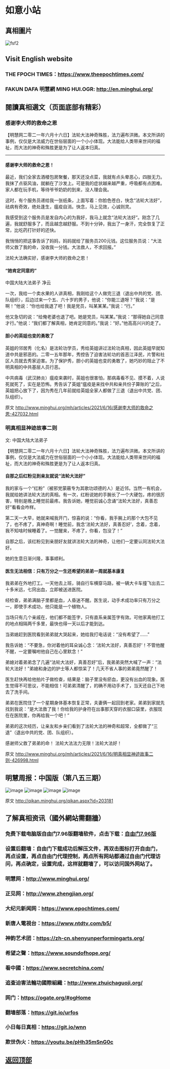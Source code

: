 # 如意小站

## 真相圖片

![fsf2](https://user-images.githubusercontent.com/79625284/122322159-98f17f00-cf57-11eb-906d-022416fe2dee.jpg)

## Visit English website

### THE FPOCH TIMES：https://www.theepochtimes.com/

### FAKUN DAFA 明慧網 MING HUI.OGR: http://en.minghui.org/

## 閱讀真相選文（页面底部有精彩）

### 感谢李大师的救命之恩

【明慧网二零二一年六月十六日】法轮大法神奇殊胜，法力遍布洪微。本文所讲的事例，仅仅是大法威力在世俗层面的一个小小体现。大法能给人类带来世间的福祉，而大法的神奇和殊胜更是为了让人返本归真。
* * * * * * *

#### 感谢李大师的救命之恩！

最近，我们全家去酒楼包房聚餐，那天还没点菜，我就有点头晕恶心，四肢无力。我抹了点驱风油，就躺在了沙发上。可是我的症状越来越严重，呼吸都有点困难。家人都在玩手机，等待爷爷奶奶的到来，没人理会我。

这时，有个服务员递给我一张纸条，上面写着：你脸色苍白，快念“法轮大法好”，祛病有奇效，绝处逢生，瘟疫自消。快念，马上见效，心诚则灵。

我感受到这个服务员是发自内心的为我好，我马上就念“法轮大法好”。刚念了几遍，我就舒服多了，而且越念越舒服。不到十分钟，我出了一身汗，完全恢复了正常，比吃药打针好的还快。

我悄悄的把这事告诉了妈妈，妈妈就给了服务员200元钱。这位服务员说：“大法师父救了我的命，没收我一分钱。大法救人，不求回报。”

法轮大法确实好，感谢李大师的救命之恩！

#### “她肯定同意的”

中国大陆大法弟子 净云

一次，我给一个卖水果的人讲真相，我刚给这个人做完三退（退出中共的党、团、队组织），后边过来一个五、六十岁的男子，他说：“你能三退呀？”我说：“是啊！”他说：“你也给我退了吧！我是党员，叫某某某。”我说：“行。”

他又急切的说：“给俺老婆也退了吧。她是党员，叫某某。”我说：“那得她自己同意才行。”他说：“我们都了解真相，她肯定同意的。”我说：“好。”他高高兴兴的走了。

#### 胆小的英姐也变的勇敢了

英姐的邻居秀（化名）是法轮功学员，秀给英姐讲过法轮功真相，因此英姐早就知道中共是邪恶的。二零一五年那年，秀控告了迫害法轮功的首恶江泽民，片警和社区人员就去秀家迫害。为了保护秀，胆小的英姐也变的勇敢了，她巧妙的阻止了不明真相的中共基层人员行恶。

中共病毒（武汉肺炎）瘟疫来袭时，英姐也很害怕，那病毒看不见、摸不着，人说死就死了，实在是恐怖。秀告诉了英姐“瘟疫是来找中共和亲共份子算账的”之后，英姐把心放下了，因为秀在几年前就给英姐全家人都做了三退（退出中共党、团、队组织）。

原文 http://www.minghui.org/mh/articles/2021/6/16/感谢李大师的救命之恩-427032.html

### 明真相显神迹故事二则

文: 中国大陆大法弟子

【明慧网二零二一年六月十六日】法轮大法神奇殊胜，法力遍布洪微。本文所讲的事例，仅仅是大法威力在世俗层面的一个小小体现。大法能给人类带来世间的福祉，而大法的神奇和殊胜更是为了让人返本归真。

#### 自那之后红粉见到亲友就说“法轮大法好”

我的家与一个“红粉”（被邪党蒙蔽专为其歌功颂德的人）是近邻。当然一有机会，我就给她讲法轮大法的真相。有一次，红粉说她的手腕长了一个大硬包，疼的很厉害，特别是晚上睡觉前最疼。我告诉她，睡觉前诚心念诵“法轮大法好，真善忍好”看看会咋样。

第二天一大早，她就来喊我开门，惊喜的说：“你看，我手腕上的那个大包不见了，也不疼了，真神奇啊！睡觉前，我念‘法轮大法好，真善忍好’，念着，念着，我不知啥时候睡着了。一觉醒来，不疼了，你看，包没了！”

自那之后，该红粉见到亲朋好友就讲法轮大法的神奇，让他们一定要认同法轮大法好。

她的生意日渐兴隆，事事顺利。

#### 医生无法相信：只有万分之一生还希望的弟弟一周就基本康复

我弟弟在外地打工。一天他去上班，骑自行车横穿马路，被一辆大卡车撞飞出去二十多米远，七窍出血，立即被送进医院。

经检查，弟弟满脑子里都是血，人昏迷不醒。医生说，动手术成功率只有万分之一，即使手术成功，他只能是一个植物人。

当场只有几个亲戚在，他们都不能签字，只有直系亲属签字有效。可他家离他打工的地点相隔两千多里，最快也得一天以后才能到达。

当弟媳赶到医院看到弟弟就大哭起来，她给我打电话说：“没有希望了……”

我告诉她：“不要急，你对着他的耳朵诚心念：‘法轮大法好，真善忍好’！不管他醒不醒，一定要嘱咐他自己在心里默念！”

弟媳对着弟弟念了几遍“法轮大法好，真善忍好”后，我弟弟突然大喊了一声：“法轮大法好！”弟媳和身边的护士等人都惊呆了！几天不省人事的弟弟竟然醒了！

医生赶快再给他拍片子做检查，结果是：脑子里没有瘀血，更没有出血的现象。医生觉得不可思议，不能相信！可弟弟清醒了，的确不用动手术了，当天还自己下地去了洗手间。

弟弟在医院住了一个星期身体基本恢复正常，夫妻俩一起回到老家。弟弟到家就先找到我说：“是大法救了我！你给我的护身符在出事那天穿的衣服口袋里，衣服现在在医院里，你再给我一个吧！”

弟弟的这次经历，让亲友和乡亲们看到了法轮大法的神奇和超常，全都做了“三退”（退出中共的党、团、队组织）。

感谢师父救了弟弟的命！
法轮大法法力无限！法轮大法好！

原文 http://www.minghui.org/mh/articles/2021/6/16/明真相显神迹故事二则-426998.html

## 明慧周报：中国版（第八五三期）

![image](https://user-images.githubusercontent.com/79625284/121652816-a11c6b00-cace-11eb-871f-30ee8801a335.png)
![image](https://user-images.githubusercontent.com/79625284/121652885-b396a480-cace-11eb-8c89-1af88646d470.png)
![image](https://user-images.githubusercontent.com/79625284/121652942-c315ed80-cace-11eb-84cc-0d3e8d844019.png)
![image](https://user-images.githubusercontent.com/79625284/121653012-d4f79080-cace-11eb-9fd8-73f7dc069e9c.png)

原文 http://qikan.minghui.org/qikan.aspx?id=203181

## 了解真相资讯（國外網站需翻牆）

### 免费下载电脑版自由门7.96版翻墙软件，点击下载：[自由门7.96版](https://github.com/pinhe91/tuiguang/files/6643781/fg796r.zip)

### 设置后翻墙：自由门下载成功后解压文件，再双击图标打开自由门，再点设置，再点自由门代理控制，再点所有网站都通过自由门代理访问，再点确定，设置完成，这样就翻墙了，可以访问国外网站了。

### 明慧网：http://www.minghui.org/

### 正见网：http://www.zhengjian.org/

### 大纪元新闻网：https://www.epochtimes.com/

### 新唐人電視台：https://www.ntdtv.com/b5/

### 神韵艺术团：https://zh-cn.shenyunperformingarts.org/

### 希望之聲：https://www.soundofhope.org/

### 看中國：https://www.secretchina.com/

### 追查迫害法輪功國際組織：http://www.zhuichaguoji.org/

### 网门：https://ogate.org/#ogHome

### 翻墙部落：https://git.io/urfos

### 小日每日真相：https://git.io/wnn

### 欺世伪火：https://youtu.be/pHh35mSnG0c

## [返回顶部](https://git.io/Js3EY)
